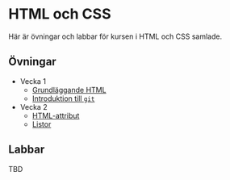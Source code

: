 # HTML och CSS

Här är övningar och labbar för kursen i HTML och CSS samlade.

## Övningar

- Vecka 1
    - [Grundläggande HTML](exercises/week1/basic_html/exercises)
    - [Introduktion till `git`](exercises/week1/git/exercises)
- Vecka 2
    - [HTML-attribut](exercises/week2/attributes/exercises)
    - [Listor](exercises/week2/lists/exercises)

## Labbar

TBD

